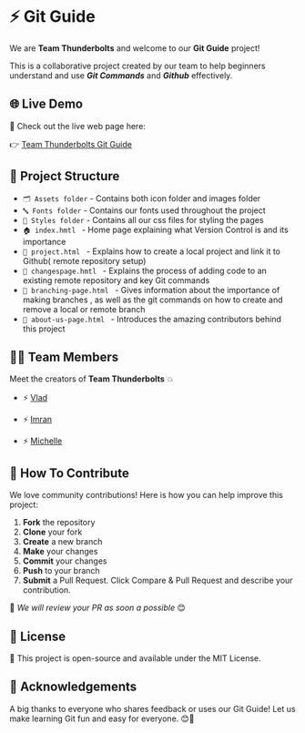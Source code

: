 # ⚡️ Git Guide

We are **Team Thunderbolts**  and welcome to our **Git Guide** project! 

This is a collaborative project created by our team to help beginners understand and use **_Git Commands_** and **_Github_** effectively.

## 🌐 Live Demo

🔗 Check out the live web page here:

👉 [Team Thunderbolts Git Guide]()



## 📁 Project Structure

- ` 🗂️ Assets folder ` - Contains both icon folder and images folder
- ` 🔤 Fonts folder ` - Contains our fonts used throughout the project
- ` 🎨 Styles folder ` - Contains all our css files for styling the pages
- `🏠 index.hmtl ` - Home page explaining what Version Control is and its importance
- `🧱 project.html ` - Explains how to create a local project and link it to Github( remote repository setup)
- `🧩 changespage.hmtl ` - Explains the process of adding code to an existing remote repository and key Git commands
- `🌿 branching-page.html ` - Gives information about the importance of making branches , as well as the git commands on how to create and remove a local or remote branch
- `👥 about-us-page.html ` - Introduces the amazing contributors behind this project

## 👨‍💻 Team Members

Meet the creators of **Team Thunderbolts** 💥

- ⚡ [Vlad](https://github.com/Lesstread666)

- ⚡ [Imran](https://github.com/imrankhan0503)

- ⚡ [Michelle](https://github.com/themichellesarmiento)


## 🤝 How To Contribute

We love community contributions! Here is how you can help improve this project:

1. **Fork** the repository
2. **Clone** your fork
3. **Create** a new branch
4. **Make** your changes
5. **Commit** your changes
6. **Push** to your branch
7. **Submit** a Pull Request. Click Compare & Pull Request and describe your contribution.

💬 _We will review your PR as soon a possible_ 😊

## 🧾 License

📜 This project is open-source and available under the MIT License.

## 📜 Acknowledgements
A big thanks to everyone who shares feedback or uses our Git Guide! Let us make learning Git fun and easy for everyone. 😊🙌


